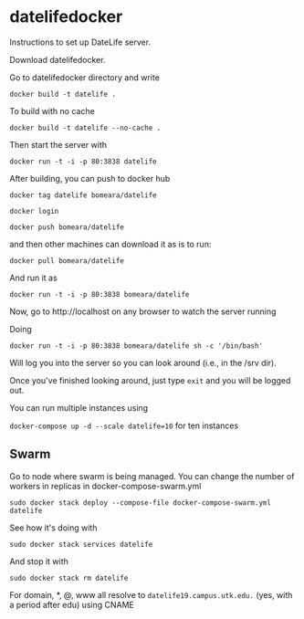 # datelifedocker
Instructions to set up DateLife server.

Download datelifedocker.

Go to datelifedocker directory and write

`docker build -t datelife .`

To build with no cache

`docker build -t datelife --no-cache .`

Then start the server with

`docker run -t -i -p 80:3838 datelife`

After building, you can push to docker hub

`docker tag datelife bomeara/datelife`

`docker login`

`docker push bomeara/datelife`

and then other machines can download it as is to run:

`docker pull bomeara/datelife`

And run it as

`docker run -t -i -p 80:3838 bomeara/datelife`

Now, go to http://localhost on any browser to watch the server running

Doing

`docker run -t -i -p 80:3838 bomeara/datelife sh -c '/bin/bash'`

Will log you into the server so you can look around (i.e., in the /srv dir).

Once you've finished looking around, just type `exit` and you will be logged out.

You can run multiple instances using

`docker-compose up -d --scale datelife=10` for ten instances

## Swarm

Go to node where swarm is being managed. You can change the number of workers in replicas in docker-compose-swarm.yml

`sudo docker stack deploy --compose-file docker-compose-swarm.yml datelife`

See how it's doing with

`sudo docker stack services datelife`

And stop it with

`sudo docker stack rm datelife`

For domain, *, @, www all resolve to `datelife19.campus.utk.edu.` (yes, with a period after edu) using CNAME

